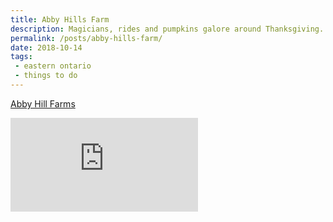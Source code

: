 ```yaml
---
title: Abby Hills Farm
description: Magicians, rides and pumpkins galore around Thanksgiving.
permalink: /posts/abby-hills-farm/
date: 2018-10-14
tags:
 - eastern ontario
 - things to do
---
```



[Abby Hill Farms](https://www.abbyhillfarms.com/ "Abby Hill Farms")

<div class="google-map">
<iframe src="https://www.google.com/maps/embed?pb=!1m18!1m12!1m3!1d2810.5159301837107!2d-75.71959228457862!3d45.21713017909882!2m3!1f0!2f0!3f0!3m2!1i1024!2i768!4f13.1!3m3!1m2!1s0x4ccde493e7cbba35%3A0x3c0d1d3f52744748!2sAbby+Hill+Farms!5e0!3m2!1sen!2sca!4v1564282210884!5m2!1sen!2sca" frameborder="0" style="border:0" allowfullscreen></iframe>
</div>